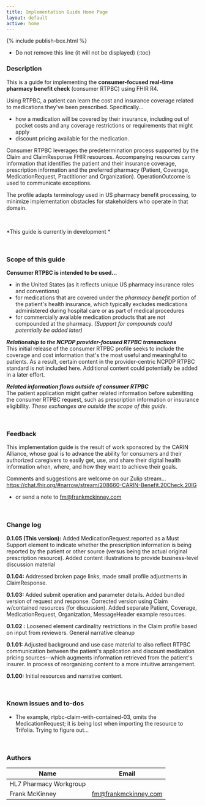 ```yaml
---
title: Implementation Guide Home Page
layout: default
active: home
---
```


{% include publish-box.html %}

<!-- { :.no_toc } -->

<!-- TOC  the css styling for this is \pages\assets\css\project.css under 'markdown-toc'-->

* Do not remove this line (it will not be displayed)
{:toc}

<!-- end TOC -->

### Description

This is a guide for implementing the **consumer-focused real-time pharmacy benefit check** (consumer RTPBC) using FHIR R4.

Using RTPBC, a patient can learn the cost and insurance coverage related to medications they've been prescribed. Specifically... 
* how a medication will be covered by their insurance, including out of pocket costs and any coverage restrictions or requirements that might apply
* discount pricing available for the medication. 

Consumer RTPBC leverages the predetermination process supported by the Claim and ClaimResponse FHIR resources. Accompanying resources carry information that identifies the patient and their insurance coverage, prescription information and the preferred pharmacy (Patient, Coverage, MedicationRequest, Practitioner and Organization). OperationOutcome is used to communicate exceptions.

The profile adapts terminology used in US pharmacy benefit processing, to minimize implementation obstacles for stakeholders who operate in that domain.

<br/>

*This guide is currently in development *

<br/>


### Scope of this guide
**Consumer RTPBC is intended to be used...**
* in the United States (as it reflects unique US pharmacy insurance roles and conventions)
* for medications that are covered under the *pharmacy benefit* portion of the patient's health insurance, which typically excludes medications administered during hospital care or as part of medical procedures
* for commercially available medication products that are not compounded at the pharmacy. *(Support for compounds could potentially be added later)*

***Relationship to the NCPDP provider-focused RTPBC transactions*** <br/>
This initial release of the consumer RTPBC profile seeks to include the coverage and cost information that's the most useful and meaningful to patients. As a result, certain content in the provider-centric NCPDP RTPBC standard is not included here. Additional content could potentially be added in a later effort.

***Related information flows outside of consumer RTPBC*** <br/>
The patient application might gather related information before submitting the consumer RTPBC request, such as prescription information or insurance eligibility. *These exchanges are outside the scope of this guide.*

<br>

### Feedback
This implementation guide is the result of work sponsored by the CARIN Alliance, whose goal is to advance the ability for consumers and their authorized caregivers to easily get, use, and share their digital health information when, where, and how they want to achieve their goals.

Comments and suggestions are welcome on our Zulip stream...
https://chat.fhir.org/#narrow/stream/208660-CARIN-Benefit.20Check.20IG

* or send a note to fm@frankmckinney.com

<br/>

### Change log

**0.1.05 (This version):** Added MedicationRequest.reported as a Must Support element to indicate whether the prescription information is being reported by the patient or other source (versus being the actual original prescription resource). Added content illustrations to provide business-level discussion material

**0.1.04:** Addressed broken page links, made small profile adjustments in ClaimResponse.

**0.1.03:** Added submit operation and parameter details. Added bundled version of request and response. Corrected version using Claim w/contained resources (for discussion). Added separate Patient, Coverage, MedicationRequest, Organization, MessageHeader example resources.

**0.1.02 :** Loosened element cardinality restrictions in the Claim profile based on input from reviewers. General narrative cleanup 

**0.1.01:** Adjusted background and use case material to also reflect RTPBC communication between the patient's application and discount medication pricing sources--which augments information retrieved from the patient's insurer. In process of reorganizing content to a more intuitive arrangement. 

**0.1.00:** Initial resources and narrative content.

<br/>

### Known issues and to-dos
* The example, rtpbc-claim-with-contained-03, omits the MedicationRequest; it is being lost when importing the resource to Trifolia. Trying to figure out...


<br/>

### Authors

<table>
<thead>
<tr>
<th>Name</th>
<th>Email</th>
</tr>
</thead>
<tbody>
<tr>
<td>HL7 Pharmacy Workgroup</td>
<td></td>
</tr>
<tr>
<td>Frank McKinney</td>
<td><a href="mailto:fm@frankmckinney.com">fm@frankmckinney.com</a></td>
</tr>
</tbody>
</table>


